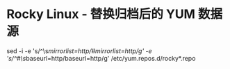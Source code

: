 # Rocky Linux - 替换归档后的 YUM 数据源  


sed -i -e 's/^\s*mirrorlist=http/#mirrorlist=http/g' -e 's/^#\s*baseurl=http/baseurl=http/g' /etc/yum.repos.d/rocky*.repo

